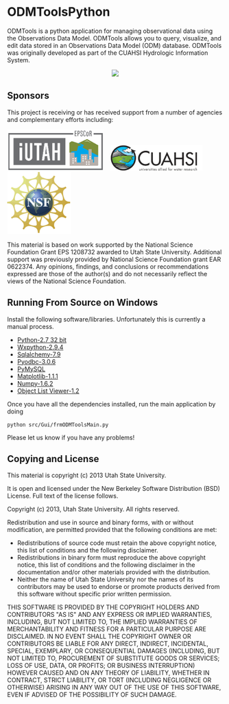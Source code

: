 ODMToolsPython
==============

ODMTools is a python application for managing observational data using the Observations Data Model. ODMTools allows you to query, visualize, and edit data stored in an Observations Data Model (ODM) database. ODMTools was originally developed as part of the CUAHSI Hydrologic Information System.

<p align="center"><img src="https://github.com/UCHIC/ODMToolsPython/raw/master/doc/images/ODMToolsScreenShot.png"></p>

Sponsors
---------
This project is receiving or has received support from a number of agencies and complementary efforts including:

![iUTAH](/doc/images/iutah_eu_horz_sm.png)    ![CUAHSI](/doc/images/cuahsi_logo_sm.gif)    ![NSF](/doc/images/nsf.gif)

This material is based on work supported by the National Science Foundation Grant EPS 1208732 awarded to Utah State University.  Additional support was previously provided by National Science Foundation grant EAR 0622374.  Any opinions, findings, and conclusions or recommendations expressed are those of the author(s) and do not necessarily reflect the views of the National Science Foundation.

Running From Source on Windows
-------------------
Install the following software/libraries. Unfortunately this is currently a manual process. 

+	[Python-2.7 32 bit](http://www.python.org/download/releases/2.7.3/)
+	[Wxpython-2.9.4](http://www.wxpython.org/download.php)
+	[Sqlalchemy-7.9](http://pypi.python.org/pypi/SQLAlchemy/0.7.9)
+   [Pyodbc-3.0.6](http://code.google.com/p/pyodbc/downloads/list) 
+	[PyMySQL](https://github.com/petehunt/PyMySQL/)
+	[Matplotlib-1.1.1](https://github.com/matplotlib/matplotlib/downloads)
+	[Numpy-1.6.2](http://www.scipy.org/Download)
+	[Object List Viewer-1.2](http://sourceforge.net/projects/objectlistview/files/objectlistview-python/)

Once you have all the dependencies installed, run the main application by doing 
    
    python src/Gui/frmODMToolsMain.py

Please let us know if you have any problems!

Copying and License
----------------------------

This material is copyright (c) 2013 Utah State University.

It is open and licensed under the New Berkeley Software Distribution (BSD) License.  Full text of the license follows.

Copyright (c) 2013, Utah State University. All rights reserved.

Redistribution and use in source and binary forms, with or without modification, are permitted provided that the following conditions are met:

*  Redistributions of source code must retain the above copyright notice, this list of conditions and the following disclaimer.
*  Redistributions in binary form must reproduce the above copyright notice, this list of conditions and the following disclaimer in the documentation and/or other materials provided with the distribution.
*  Neither the name of Utah State University nor the names of its contributors may be used to endorse or promote products derived from this software without specific prior written permission.

THIS SOFTWARE IS PROVIDED BY THE COPYRIGHT HOLDERS AND CONTRIBUTORS "AS IS" AND ANY EXPRESS OR IMPLIED WARRANTIES, INCLUDING, BUT NOT LIMITED TO, THE IMPLIED WARRANTIES OF MERCHANTABILITY AND FITNESS FOR A PARTICULAR PURPOSE ARE DISCLAIMED. IN NO EVENT SHALL THE COPYRIGHT OWNER OR CONTRIBUTORS BE LIABLE FOR ANY DIRECT, INDIRECT, INCIDENTAL, SPECIAL, EXEMPLARY, OR CONSEQUENTIAL DAMAGES (INCLUDING, BUT NOT LIMITED TO, PROCUREMENT OF SUBSTITUTE GOODS OR SERVICES; LOSS OF USE, DATA, OR PROFITS; OR BUSINESS INTERRUPTION) HOWEVER CAUSED AND ON ANY THEORY OF LIABILITY, WHETHER IN CONTRACT, STRICT LIABILITY, OR TORT (INCLUDING NEGLIGENCE OR OTHERWISE) ARISING IN ANY WAY OUT OF THE USE OF THIS SOFTWARE, EVEN IF ADVISED OF THE POSSIBILITY OF SUCH DAMAGE. 


